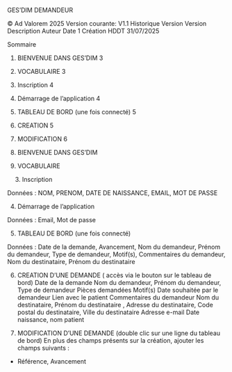 GES’DIM DEMANDEUR

 
© Ad Valorem 2025
Version courante: V1.1
Historique Version
Version	Description	Auteur	Date
1	Création	HDDT	31/07/2025

 
Sommaire
1.	BIENVENUE DANS GES’DIM	3
2.	VOCABULAIRE	3
3.	Inscription	4
4.	Démarrage de l’application	4
5.	TABLEAU DE BORD (une fois connecté)	5
6.	CREATION	5
7.	MODIFICATION	6
	
 
1.	BIENVENUE DANS GES’DIM
2.	VOCABULAIRE

 
3.	Inscription
 

Données : NOM, PRENOM, DATE DE NAISSANCE, EMAIL, MOT DE PASSE

4.	Démarrage de l’application
 
Données : Email, Mot de passe
 
5.	TABLEAU DE BORD (une fois connecté)

 
Données : Date de la demande, Avancement, Nom du demandeur, Prénom du demandeur, Type de demandeur, Motif(s), Commentaires du demandeur, Nom du destinataire, Prénom du destinataire 


6.	CREATION D’UNE DEMANDE ( accès via le bouton sur le tableau de bord)
Date de la demande
Nom du demandeur, Prénom du demandeur, Type de demandeur
Pièces demandées
Motif(s)
Date souhaitée par le demandeur
Lien avec le patient
Commentaires du demandeur
Nom du destinataire, Prénom du destinataire ,
Adresse du destinataire, Code postal du destinataire, Ville du destinataire
Adresse e-mail
Date naissance, nom patient 
 




7.	MODIFICATION D’UNE DEMANDE (double clic sur une ligne du tableau de bord)
En plus des champs présents sur la création, ajouter les champs suivants :
-	Référence, Avancement

 


